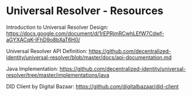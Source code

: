 # Universal Resolver - Resources

Introduction to Universal Resolver Design:
https://docs.google.com/document/d/1rEPRjmRCwhLEfW7Cdwf-aGYXACqK-IFhD9o8bXaT6H0/

Universal Resolver API Definition:
https://github.com/decentralized-identity/universal-resolver/blob/master/docs/api-documentation.md

Java Implementation:
https://github.com/decentralized-identity/universal-resolver/tree/master/implementations/java

DID Client by Digital Bazaar:
https://github.com/digitalbazaar/did-client

